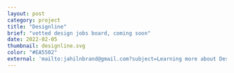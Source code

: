```yaml
---
layout: post
category: project
title: "Designline"
brief: "vetted design jobs board, coming soon"
date: 2022-02-05
thumbnail: designline.svg
color: "#EA5502"
external: 'mailto:jahilnbrand@gmail.com?subject=Learning more about Designline'
---
```

